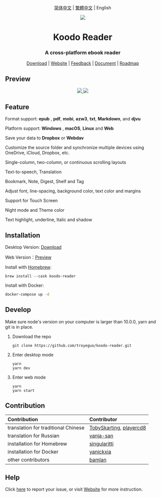 <div align="center">

[简体中文](https://github.com/troyeguo/koodo-reader/blob/master/README_cn.md) | [繁體中文](https://github.com/troyeguo/koodo-reader/blob/master/README_tw.md) | English

</div>

<div align="center" width="128px" height="128px">
<img src="https://i.loli.net/2020/04/26/wrO8EPokvUQWaf5.png" />
</div>

<h1 align="center">
  Koodo Reader
</h1>
<h3 align="center">
  A cross-platform ebook reader
</h3>
<div align="center">

[Download](https://koodo.960960.xyz/download) | [Website](https://koodo.960960.xyz) | [Feedback](https://koodo.960960.xyz/support) | [Document](https://www.notion.so/troyeguo/01aaa516687c418499f713d34793b9ad?v=54d51fe1688a4f8ab5784b17e4df3308) | [Roadmap](https://www.notion.so/troyeguo/d1c19a132932465bae1d89dd963c92ea?v=ca8aa69cf25849c18c92b92ba868663b)

</div>

## Preview

<div align="center">
  <a href="https://github.com/troyeguo/koodo-reader/releases/latest">
    <img src="https://i.loli.net/2021/02/13/JkIpcnlqNAW5bEy.png" >
  </a>
  <a href="https://github.com/troyeguo/koodo-reader/releases/latest">
    <img src="https://i.loli.net/2021/02/13/nZxD7yOvw39BJNA.png" >
  </a>
  <br/>
</div>

## Feature

Format support: **epub** , **pdf**, **mobi**, **azw3**, **txt**, **Markdown**, and **djvu**

Platform support: **Windows** , **macOS**, **Linux** and **Web**

Save your data to **Dropbox** or **Webdav**

Customize the source folder and synchronize multiple devices using OneDrive, iCloud, Dropbox, etc.

Single-column, two-column, or continuous scrolling layouts

Text-to-speech, Translation

Bookmark, Note, Digest, Shelf and Tag

Adjust font, line-spacing, background color, text color and margins

Support for Touch Screen

Night mode and Theme color

Text highlight, underline, Italic and shadow

## Installation

Desktop Version: [Download](https://koodo.960960.xyz/download)

Web Version：[Preview](https://reader.960960.xyz)

Install with [Homebrew](https://brew.sh/):

```shell
brew install --cask koodo-reader
```

Install with Docker:

```bash
docker-compose up -d
```

## Develop

Make sure node's version on your computer is larger than 10.0.0, yarn and git is in place.

1. Download the repo

   ```
   git clone https://github.com/troyeguo/koodo-reader.git
   ```

2. Enter desktop mode

   ```
   yarn
   yarn dev
   ```

3. Enter web mode

   ```
   yarn
   yarn start
   ```

## Contribution

| Contribution                        | Contributor                                                                                |
| :---------------------------------- | :----------------------------------------------------------------------------------------- |
| translation for traditional Chinese | [TobySkarting](https://github.com/TobySkarting), [playercd8](https://github.com/playercd8) |
| translation for Russian             | [vanja-san](https://github.com/vanja-san)                                                  |
| installation for Homebrew           | [singularitti](https://github.com/singularitti)                                            |
| installation for Docker             | [yanickxia](https://github.com/yanickxia)                                                  |
| other contributors                  | [bamlan](https://github.com/bamlan)                                                        |

## Help

Click [here](https://github.com/troyeguo/koodo-reader/issues) to report your issue, or visit [Website](https://koodo.960960.xyz/support) for more instruction.
